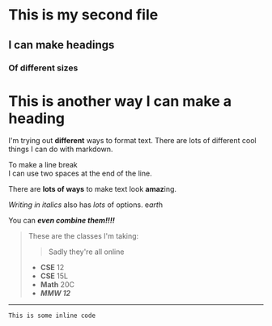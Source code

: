 # This is my second file

## I can make headings

### Of different sizes

This is another way I can make a heading
============

I'm trying out **different** ways to format text. There are lots of different cool things I can do with markdown.

To make a line break  
I can use two spaces at the end of the line.

There are __lots of ways__ to make text look **amaz**ing.

*Writing in italics* also has _lots_ of options. e*art*h

You can ***even combine them!!!!***

>These are the classes I'm taking:
>>Sadly they're all online 
>* **CSE** 12
>* **CSE** 15L
>* __Math__ 20C
>* __*MMW 12*__

---
`This is some inline code`
